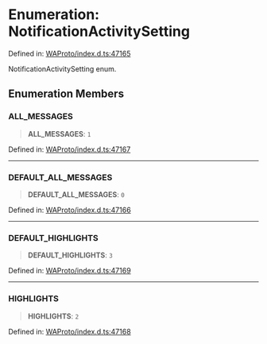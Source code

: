 # Enumeration: NotificationActivitySetting

Defined in: [WAProto/index.d.ts:47165](https://github.com/Fokusdotid/bail/blob/8a30cf93a8ac726f06d1ad6578695812a8253e53/WAProto/index.d.ts#L47165)

NotificationActivitySetting enum.

## Enumeration Members

### ALL\_MESSAGES

> **ALL\_MESSAGES**: `1`

Defined in: [WAProto/index.d.ts:47167](https://github.com/Fokusdotid/bail/blob/8a30cf93a8ac726f06d1ad6578695812a8253e53/WAProto/index.d.ts#L47167)

***

### DEFAULT\_ALL\_MESSAGES

> **DEFAULT\_ALL\_MESSAGES**: `0`

Defined in: [WAProto/index.d.ts:47166](https://github.com/Fokusdotid/bail/blob/8a30cf93a8ac726f06d1ad6578695812a8253e53/WAProto/index.d.ts#L47166)

***

### DEFAULT\_HIGHLIGHTS

> **DEFAULT\_HIGHLIGHTS**: `3`

Defined in: [WAProto/index.d.ts:47169](https://github.com/Fokusdotid/bail/blob/8a30cf93a8ac726f06d1ad6578695812a8253e53/WAProto/index.d.ts#L47169)

***

### HIGHLIGHTS

> **HIGHLIGHTS**: `2`

Defined in: [WAProto/index.d.ts:47168](https://github.com/Fokusdotid/bail/blob/8a30cf93a8ac726f06d1ad6578695812a8253e53/WAProto/index.d.ts#L47168)
